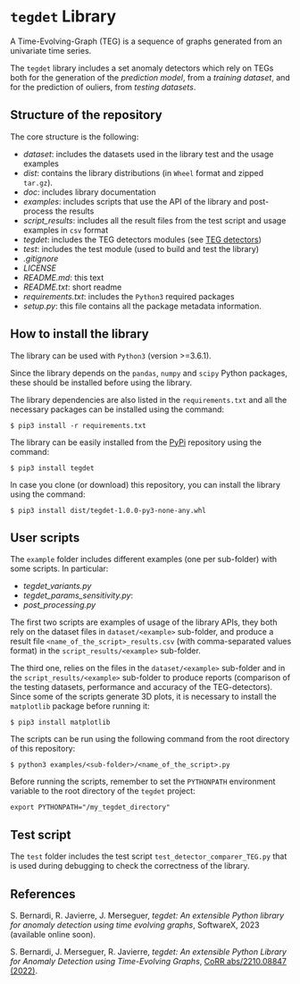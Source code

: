 # ```tegdet``` Library 
A Time-Evolving-Graph (TEG) is a sequence of graphs generated from an univariate time series.

The ```tegdet``` library includes a set anomaly detectors which rely on TEGs both for the generation of the *prediction model*, 
from a *training dataset*, and for the prediction of ouliers, from  *testing datasets*.


## Structure of the repository
The core structure is the following:
- *dataset*: includes the datasets used in the library test and the usage examples
- *dist*: contains the library distributions (in ```Wheel``` format and zipped ```tar.gz```). 
- *doc*: includes library documentation
- *examples*: includes scripts that use the API of the library and post-process the results
- *script_results*: includes all the result files from the test script and usage examples in ```csv``` format
- *tegdet*: includes the TEG detectors modules (see [TEG detectors](https://github.com/DiasporeUnizar/TEG/blob/master/doc/TEGdetectors.md))
- *test*: includes the test module (used to build and test the library)
- *.gitignore*
- *LICENSE*
- *README.md*: this text 
- *README.txt*: short readme
- *requirements.txt*: includes the ```Python3``` required packages 
- *setup.py*:  this file contains all the package metadata information. 
 
## How to install the library
The library can be used with ```Python3``` (version >=3.6.1).

Since the library depends on the ```pandas```, ```numpy``` and ```scipy```  Python packages, these 
should be installed before using the library.

The library dependencies are also listed in the ```requirements.txt``` and  all the necessary packages can be installed using the command:

```$ pip3 install -r requirements.txt```

The library can be easily installed from the [PyPi](https://pypi.org/project/tegdet/) repository using the command:

```$ pip3 install tegdet``` 

In case you clone (or download) this repository, you can install the library using the command:

```$ pip3 install dist/tegdet-1.0.0-py3-none-any.whl```


## User scripts
The ```example``` folder includes different examples (one per sub-folder) with some scripts. In particular:
 
- *tegdet_variants.py*
- *tegdet_params_sensitivity.py*: 
- *post_processing.py*

The first two scripts are examples of usage of the library APIs, they both rely on the dataset files in ```dataset/<example>``` sub-folder, 
and produce a result file ```<name_of_the_script>_results.csv``` (with comma-separated values format) in the ```script_results/<example>``` sub-folder.

The third one, relies on the files in the ```dataset/<example>```  sub-folder and in the ```script_results/<example>``` sub-folder 
to produce reports (comparison of the testing datasets, performance and  accuracy of the TEG-detectors).
Since some of the scripts generate 3D plots, it is necessary to install the ```matplotlib``` package before running it:

```$ pip3 install matplotlib```

The scripts can be run using the following command from the root directory of this repository:

```$ python3 examples/<sub-folder>/<name_of_the_script>.py```

Before running the scripts, remember to set the ```PYTHONPATH``` environment variable to the root directory of the ```tegdet``` project:

```export PYTHONPATH="/my_tegdet_directory"```

## Test script
The ```test``` folder  includes the test script ```test_detector_comparer_TEG.py``` that is used during debugging to check the correctness of the library. 

## References
S. Bernardi, R. Javierre, J. Merseguer, *tegdet: An extensible Python library for anomaly detection using time evolving graphs*, SoftwareX, 2023 
(available online soon).

S. Bernardi, J. Merseguer, R. Javierre, *tegdet: An extensible Python Library for Anomaly Detection using Time-Evolving Graphs*, 
[CoRR abs/2210.08847 (2022)](https://arxiv.org/abs/2210.08847).
